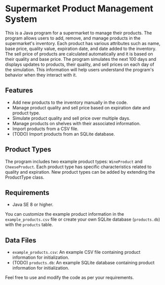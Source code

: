 # Supermarket Product Management System

This is a Java program for a supermarket to manage their products. The program allows users to add, remove, and manage products in the supermarket's inventory. 
Each product has various attributes such as name, base price, quality value, expiration date, and date added to the inventory. 
The sell price of products are calculated automatically and it is based on their quality and base price.
The program simulates the next 100 days and displays updates to products, their quality, and sell prices on each day of the simulation. This information will help users understand the program's behavior when they interact with it.

## Features

- Add new products to the inventory manually in the code.
- Manage product quality and sell price based on expiration date and product type.
- Simulate product quality and sell price over multiple days.
- Manage products on shelves with their associated information.
- Import products from a CSV file.
- (TODO) Import products from an SQLite database.

## Product Types

The program includes two example product types: `WineProduct` and `CheeseProduct`. Each product type has specific characteristics related to quality and expiration.
New product types can be added by extending the ProductType class.

## Requirements

- Java SE 8 or higher.

You can customize the example product information in the `example_products.csv` file or create your own SQLite database (`products.db`) with the `products` table.

## Data Files

- `example_products.csv`: An example CSV file containing product information for initialization.
- (TODO) `products.db`: An example SQLite database containing product information for initialization.

Feel free to use and modify the code as per your requirements.
```
